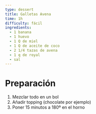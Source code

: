 ```yaml
---
type: dessert
title: Galletas Avena
time: 1h
difficulty: fácil
ingredients:
  - 1 banana
  - 1 huevo
  - 1 Q de miel
  - 1 Q de aceite de coco
  - 2 1/4 tazas de avena
  - 1 q de royal
  - sal
---
```


# Preparación

1. Mezclar todo en un bol
1. Añadir topping (chocolate por ejemplo)
1. Poner 15 minutos a 180º en el horno
